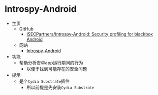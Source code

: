 # Introspy-Android

* 主页
  * GitHub
    * [iSECPartners/Introspy-Android: Security profiling for blackbox Android](https://github.com/iSECPartners/Introspy-Android)
  * 网站
    * [Introspy-Android](http://isecpartners.github.io/Introspy-Android/)
* 功能
  * 帮助分析安卓app运行期间的行为
    * 以便于找到可能存在的安全问题
* 提示
  * 是个`Cydia Substrate`插件
    * 所以前提是先安装`Cydia Substrate`
